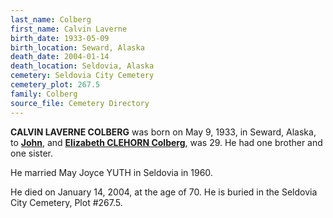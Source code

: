 ```yaml
---
last_name: Colberg
first_name: Calvin Laverne
birth_date: 1933-05-09
birth_location: Seward, Alaska
death_date: 2004-01-14
death_location: Seldovia, Alaska
cemetery: Seldovia City Cemetery
cemetery_plot: 267.5
family: Colberg
source_file: Cemetery Directory
---
```


**CALVIN LAVERNE COLBERG** was born on May 9, 1933, in Seward, Alaska, to [**John**](./Colberg_John.md), and [**Elizabeth CLEHORN Colberg**](./Colberg_Elizabeth_Cleghorn.md), was 29. He had one
brother and one sister. 

He married May Joyce YUTH in Seldovia in 1960. 

He died on January 14, 2004, at the age of 70. He is buried in the Seldovia City Cemetery, Plot #267.5.

